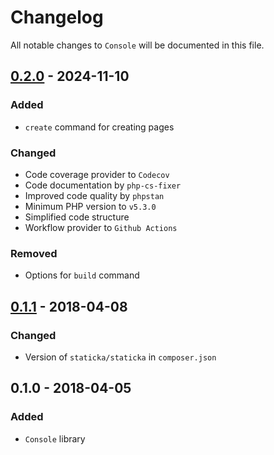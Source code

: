# Changelog

All notable changes to `Console` will be documented in this file.

## [0.2.0](https://github.com/staticka/console/compare/v0.1.1...v0.2.0) - 2024-11-10

### Added
- `create` command for creating pages

### Changed
- Code coverage provider to `Codecov`
- Code documentation by `php-cs-fixer`
- Improved code quality by `phpstan`
- Minimum PHP version to `v5.3.0`
- Simplified code structure
- Workflow provider to `Github Actions`

### Removed
- Options for `build` command

## [0.1.1](https://github.com/staticka/console/compare/v0.1.0...v0.1.1) - 2018-04-08

### Changed
- Version of `staticka/staticka` in `composer.json`

## 0.1.0 - 2018-04-05

### Added
- `Console` library